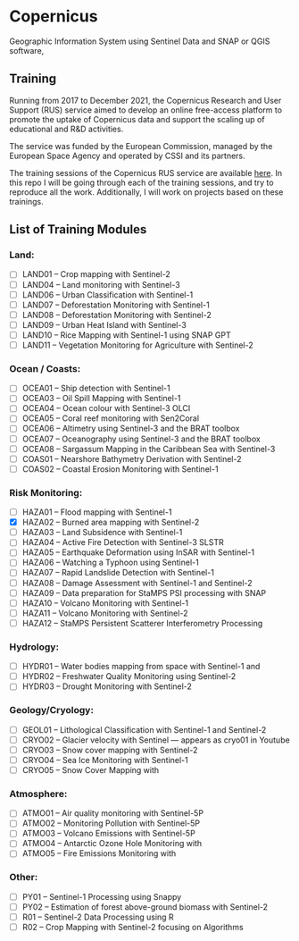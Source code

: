# Copernicus
Geographic Information System using Sentinel Data and SNAP or QGIS software,

## Training

Running from 2017 to December 2021, the Copernicus Research and User Support (RUS) service aimed to develop an online free-access platform to promote the uptake of Copernicus data and support the scaling up of educational and R&D activities.

The service was funded by the European Commission, managed by the European Space Agency and operated by CSSI and its partners.

The training sessions of the Copernicus RUS service are available [here](https://eo4society.esa.int/resources/copernicus-rus-training-materials/). In this repo I will be going through each of the training sessions, and try to reproduce all the work. Additionally, I will work on projects based on these trainings.

## List of Training Modules

### Land:

- [ ]   LAND01 – Crop mapping with Sentinel-2
- [ ]   LAND04 – Land monitoring with Sentinel-3
- [ ]   LAND06 – Urban Classification with Sentinel-1
- [ ]   LAND07 – Deforestation Monitoring with Sentinel-1
- [ ]   LAND08 – Deforestation Monitoring with Sentinel-2
- [ ]   LAND09 – Urban Heat Island with Sentinel-3
- [ ]   LAND10 – Rice Mapping with Sentinel-1 using SNAP GPT
- [ ]   LAND11 – Vegetation Monitoring for Agriculture with Sentinel-2

### Ocean / Coasts:

- [ ]    OCEA01 – Ship detection with Sentinel-1
- [ ]    OCEA03 – Oil Spill Mapping with Sentinel-1
- [ ]    OCEA04 – Ocean colour with Sentinel-3 OLCI
- [ ]    OCEA05 – Coral reef monitoring with Sen2Coral
- [ ]    OCEA06 – Altimetry using Sentinel-3 and the BRAT toolbox
- [ ]    OCEA07 – Oceanography using Sentinel-3 and the BRAT toolbox
- [ ]    OCEA08 – Sargassum Mapping in the Caribbean Sea with Sentinel-3
- [ ]    COAS01 – Nearshore Bathymetry Derivation with Sentinel-2
- [ ]    COAS02 – Coastal Erosion Monitoring with Sentinel-1

### Risk Monitoring:

- [ ]   HAZA01 – Flood mapping with Sentinel-1
- [X]   HAZA02 – Burned area mapping with Sentinel-2
- [ ]   HAZA03 – Land Subsidence with Sentinel-1
- [ ]   HAZA04 – Active Fire Detection with Sentinel-3 SLSTR
- [ ]   HAZA05 – Earthquake Deformation using InSAR with Sentinel-1
- [ ]   HAZA06 – Watching a Typhoon using Sentinel-1
- [ ]   HAZA07 – Rapid Landslide Detection with Sentinel-1
- [ ]   HAZA08 – Damage Assessment with Sentinel-1 and Sentinel-2
- [ ]   HAZA09 – Data preparation for StaMPS PSI processing with SNAP
- [ ]   HAZA10 – Volcano Monitoring with Sentinel-1
- [ ]   HAZA11 – Volcano Monitoring with Sentinel-2
- [ ]   HAZA12 – StaMPS Persistent Scatterer Interferometry Processing

### Hydrology:

- [ ]    HYDR01 – Water bodies mapping from space with Sentinel-1 and
- [ ]    HYDR02 – Freshwater Quality Monitoring using Sentinel-2
- [ ]    HYDR03 – Drought Monitoring with Sentinel-2

### Geology/Cryology:

- [ ]    GEOL01 – Lithological Classification with Sentinel-1 and Sentinel-2
- [ ]    CRYO02 – Glacier velocity with Sentinel — appears as cryo01 in Youtube
- [ ]    CRYO03 – Snow cover mapping with Sentinel-2
- [ ]    CRYO04 – Sea Ice Monitoring with Sentinel-1
- [ ]    CRYO05 – Snow Cover Mapping with

### Atmosphere:

- [ ]    ATMO01 – Air quality monitoring with Sentinel-5P
- [ ]    ATMO02 – Monitoring Pollution with Sentinel-5P
- [ ]    ATMO03 – Volcano Emissions with Sentinel-5P
- [ ]    ATMO04 – Antarctic Ozone Hole Monitoring with
- [ ]    ATMO05 – Fire Emissions Monitoring with

### Other:

- [ ]   PY01 – Sentinel-1 Processing using Snappy
- [ ]   PY02 – Estimation of forest above-ground biomass with Sentinel-2
- [ ]   R01 – Sentinel-2 Data Processing using R
- [ ]   R02 – Crop Mapping with Sentinel-2 focusing on Algorithms